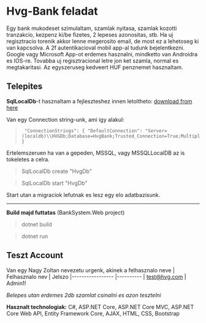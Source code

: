 
# Hvg-Bank feladat 

Egy bank mukodeset szimulaltam, szamlak nyitasa, szamlak kozotti tranzakcio, kezpenz ki/be fizetes, 2 lepeses azonositas, stb. Ha uj regisztracio torenik akkor lenne megerosito email, de most ez a lehetoseg ki van kapcsolva. A 2f autentikacioval mobil app-al tudunk bejelentkezni. Google vagy Microsoft App-ot erdemes hasznalni, mindketto van Androidra es IOS-re. Tovabba uj regisztracional letre jon ket szamla, normal es megtakaritasi. Az egyszeruseg kedveert HUF penznemet hasznaltam.

## Telepites
**SqlLocalDb**-t hasznaltam a fejleszteshez innen letoltheto: [download from here](https://download.microsoft.com/download/7/c/1/7c14e92e-bdcb-4f89-b7cf-93543e7112d1/SqlLocalDB.msi)

Van egy Connection string-unk, ami igy alakul:
>      "ConnectionStrings": { "DefaultConnection": "Server=(localdb)\\HVGDb;Database=HvgBank;Trusted_Connection=True;MultipleActiveResultSets=true" }


Ertelemszeruen ha van a gepeden, MSSQL, vagy MSSQLLocalDB az is tokeletes a celra. 
>SqlLocalDb create "HvgDb"

>SqlLocalDb start "HvgDb"

Start utan a migraciok lefutnak es lesz egy elo adatbazisunk.



***
**Build majd futtatas** (BankSystem.Web project)
>dotnet build

>dotnet run

## Teszt Account
Van egy Nagy Zoltan nevezetu urgenk, akinek a felhasznalo neve
| Felhasznalo nev                 | Jelszo 
|-----------------	|----------
| test@hvg.com         | Admin1!

*Belepes utan erdemes 2db szamlat csinalni es azon tesztelni*



**Hasznalt technologiak:**
C#, ASP.NET Core, ASP.NET Core MVC, ASP.NET Core Web API, Entity Framework Core, AJAX, HTML, CSS, Bootstrap
